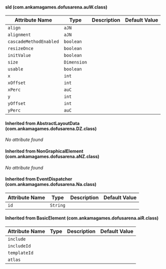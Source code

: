 #### sld (com.ankamagames.dofusarena.auW.class)

| Attribute Name | Type | Description | Default Value |
|-----|----|---|---|
|``align``|``aJN``|        |        |
|``alignment``|``aJN``|        |        |
|``cascadeMethodEnabled``|``boolean``|        |        |
|``resizeOnce``|``boolean``|        |        |
|``initValue``|``boolean``|        |        |
|``size``|``Dimension``|        |        |
|``usable``|``boolean``|        |        |
|``x``|``int``|        |        |
|``xOffset``|``int``|        |        |
|``xPerc``|``auC``|        |        |
|``y``|``int``|        |        |
|``yOffset``|``int``|        |        |
|``yPerc``|``auC``|        |        |
#### Inherited from AbstractLayoutData (com.ankamagames.dofusarena.DZ.class)

*No attribute found*
#### Inherited from NonGraphicalElement (com.ankamagames.dofusarena.aNZ.class)

*No attribute found*
#### Inherited from EventDispatcher (com.ankamagames.dofusarena.Na.class)

| Attribute Name | Type | Description | Default Value |
|-----|----|---|---|
|``id``|``String``|        |        |
#### Inherited from BasicElement (com.ankamagames.dofusarena.aiR.class)

| Attribute Name | Type | Description | Default Value |
|-----|----|---|---|
|``include``||        |        |# 0
|``includeId``||        |        |# 0
|``templateId``||        |        |# 0
|``atlas``||        |        |# 0
